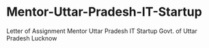 # Mentor-Uttar-Pradesh-IT-Startup
Letter of Assignment Mentor Uttar Pradesh IT Startup Govt. of Uttar Pradesh Lucknow
